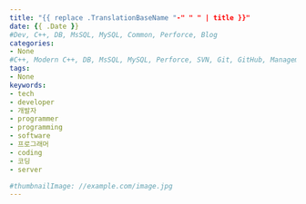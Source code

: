 ```yaml
---
title: "{{ replace .TranslationBaseName "-" " " | title }}"
date: {{ .Date }}
#Dev, C++, DB, MsSQL, MySQL, Common, Perforce, Blog
categories:
- None
#C++, Modern C++, DB, MsSQL, MySQL, Perforce, SVN, Git, GitHub, Management, Blog, Hugo, Architecture
tags:
- None
keywords:
- tech
- developer
- 개발자
- programmer
- programming
- software
- 프로그래머
- coding
- 코딩
- server

#thumbnailImage: //example.com/image.jpg
---
```


<!--more-->
